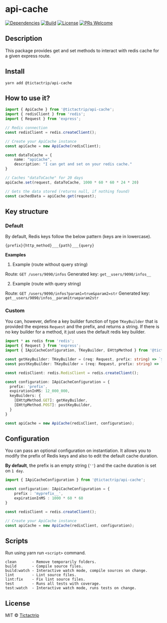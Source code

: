 # api-cache

[![Dependencies][dependencies-badge]][dependencies]
[![Build][build-badge]][build]
[![License][license-badge]][license]
[![PRs Welcome][prs-badge]][prs]

## Description

This package provides get and set methods to interact with redis cache for a given express route.

## Install

```
yarn add @tictactrip/api-cache
```

## How to use it?

```ts
import { ApiCache } from '@tictactrip/api-cache';
import { redisClient } from 'redis';
import { Request } from 'express';

// Redis connection
const redisClient = redis.createClient();

// Create your ApiCache instance
const apiCache = new ApiCache(redisClient);

const dataToCache = {
    name: "apiCache",
    description: "I can get and set on your redis cache."
}

// Caches "dataToCache" for 20 days
apiCache.set(request, dataToCache, 1000 * 60 * 60 * 24 * 20)

// Gets the data stored (returns null, if nothing found)
const cachedData = apiCache.get(request);
```

## Key structure

### Default
By default, Redis keys follow the below pattern (keys are in lowercase).

```
{prefix}{http_method}___{path}___{query}
```

**Examples**

1. Example (route without query string)

Route: `GET /users/9090/infos`
Generated key: `get__users/9090/infos__`

2. Example (route with query string)

Route: `GET /users/9090/infos?param1=true&param2=str`
Generated key: `get__users/9090/infos__param1trueparam2str`


### Custom
You can, however, define a key builder function of type `TKeyBuilder` that is provided the express `Request` and the prefix, and returns a string. If there is no key builder for a method, it just uses the default redis key builder.

```ts
import * as redis from 'redis';
import { Request } from 'express';
import { IApiCacheConfiguration, TKeyBuilder, EHttpMethod } from '@tictactrip/api-cache';

const getKeyBuilder: TKeyBuilder = (req: Request, prefix: string) => `${prefix}_${req.path}`;
const postKeyBuilder: TKeyBuilder = (req: Request, prefix: string) => `${prefix}_${req.path}_{req.body.data}$`;

const redisClient: redis.RedisClient = redis.createClient();

const configuration: IApiCacheConfiguration = {
  prefix: 'prefix',
  expirationInMS: 12_000_000,
  keyBuilders: {
    [EHttpMethod.GET]: getKeyBuilder,
    [EHttpMethod.POST]: postKeyBuilder,
  }
}

const apiCache = new ApiCache(redisClient, configuration);
```

## Configuration

You can pass an optional configuration on instantiation. It allows you to modify the prefix of Redis keys and also to edit the default cache duration.

**By default**, the prefix is an empty string (`''`) and the cache duration is set on `1 day`.

```ts
import { IApiCacheConfiguration } from '@tictactrip/api-cache';

const configuration: IApiCacheConfiguration = {
    prefix : 'myprefix__',
    expirationInMS : 1000 * 60 * 60
}

const redisClient = redis.createClient();

// Create your ApiCache instance
const apiCache = new ApiCache(redisClient, configuration);
```

## Scripts

Run using yarn run `<script>` command.

    clean       - Remove temporarily folders.
    build       - Compile source files.
    build:watch - Interactive watch mode, compile sources on change.
    lint        - Lint source files.
    lint:fix    - Fix lint source files.
    test        - Runs all tests with coverage.
    test:watch  - Interactive watch mode, runs tests on change.

## License

MIT © [Tictactrip](https://www.tictactrip.eu)

[dependencies-badge]: https://img.shields.io/david/tictactrip/api-cache
[dependencies]: https://img.shields.io/david/tictactrip/api-cache
[build-badge]: https://github.com/tictactrip/api-cache/workflows/Test/badge.svg
[build]: https://github.com/tictactrip/api-cache/actions?query=workflow%3ATest+branch%3Amaster
[license-badge]: https://img.shields.io/badge/license-MIT-blue.svg?style=flat-square
[license]: https://github.com/tictactrip/api-cache/blob/master/LICENSE
[prs-badge]: https://img.shields.io/badge/PRs-welcome-brightgreen.svg?style=flat-square
[prs]: http://makeapullrequest.com
